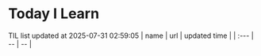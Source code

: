 # Today I Learn 
TIL list updated at 2025-07-31 02:59:05
| name | url | updated time |
| :--- | -- | -- |
